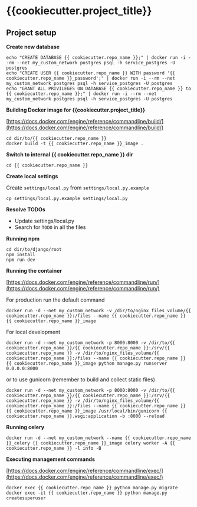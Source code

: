 # {{cookiecutter.project_title}}


## Project setup


**Create new database**

```
echo "CREATE DATABASE {{ cookiecutter.repo_name }};" | docker run -i --rm --net my_custom_network postgres psql -h service_postgres -U postgres
echo "CREATE USER {{ cookiecutter.repo_name }} WITH password '{{ cookiecutter.repo_name }}_password';" | docker run -i --rm --net my_custom_network postgres psql -h service_postgres -U postgres
echo "GRANT ALL PRIVILEGES ON DATABASE {{ cookiecutter.repo_name }} to {{ cookiecutter.repo_name }};" | docker run -i --rm --net my_custom_network postgres psql -h service_postgres -U postgres
```


**Building Docker image for {{cookiecutter.project_title}}**

[https://docs.docker.com/engine/reference/commandline/build/](https://docs.docker.com/engine/reference/commandline/build/)

```
cd dir/to/{{ cookiecutter.repo_name }}
docker build -t {{ cookiecutter.repo_name }}_image .
```


**Switch to internal {{ cookiecutter.repo_name }} dir**

```
cd {{ cookiecutter.repo_name }}
```


**Create local settings**

Create `settings/local.py` from `settings/local.py.example`

```
cp settings/local.py.example settings/local.py
```


**Resolve TODOs**

- Update settings/local.py
- Search for `TODO` in all the files


**Running npm**

```
cd dir/to/django/root
npm install
npm run dev
```


**Running the container**

[https://docs.docker.com/engine/reference/commandline/run/](https://docs.docker.com/engine/reference/commandline/run/)

For production run the default command

```
docker run -d --net my_custom_network -v /dir/to/nginx_files_volume/{{ cookiecutter.repo_name }}:/files --name {{ cookiecutter.repo_name }} {{ cookiecutter.repo_name }}_image
```

For local development

```
docker run -d --net my_custom_network -p 8000:8000 -v /dir/to/{{ cookiecutter.repo_name }}/{{ cookiecutter.repo_name }}:/srv/{{ cookiecutter.repo_name }} -v /dir/to/nginx_files_volume/{{ cookiecutter.repo_name }}:/files --name {{ cookiecutter.repo_name }} {{ cookiecutter.repo_name }}_image python manage.py runserver 0.0.0.0:8000
```

or to use gunicorn (remember to build and collect static files)

```
docker run -d --net my_custom_network -p 8000:8000 -v /dir/to/{{ cookiecutter.repo_name }}/{{ cookiecutter.repo_name }}:/srv/{{ cookiecutter.repo_name }} -v /dir/to/nginx_files_volume/{{ cookiecutter.repo_name }}:/files --name {{ cookiecutter.repo_name }} {{ cookiecutter.repo_name }}_image /usr/local/bin/gunicorn {{ cookiecutter.repo_name }}.wsgi:application -b :8000 --reload
```


**Running celery**

```
docker run -d --net my_custom_network --name {{ cookiecutter.repo_name }}_celery {{ cookiecutter.repo_name }}_image celery worker -A {{ cookiecutter.repo_name }} -l info -B
```


**Executing management commands**

[https://docs.docker.com/engine/reference/commandline/exec/](https://docs.docker.com/engine/reference/commandline/exec/)

```
docker exec {{ cookiecutter.repo_name }} python manage.py migrate
docker exec -it {{ cookiecutter.repo_name }} python manage.py createsuperuser
```
